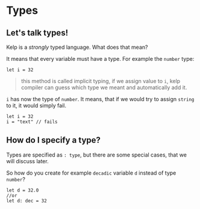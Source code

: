 # Types
## Let's talk types!
Kelp is a *strongly* typed language. What does that mean?

It means that every variable must have a type. For example the `number` type:
```kelp
let i = 32
```
>this method is called implicit typing, if we assign value to `i`, kelp compiler can guess which type we meant and automatically add it.

`i` has now the type of `number`. It means, that if we would try to assign `string` to it, it would simply fail.
```kelp
let i = 32
i = "text" // fails
```
## How do I specify a type?
Types are specified as `: type`, but there are some special cases, that we will discuss later.

So how do you create for example `decadic` variable `d` instead of type `number`?
```kelp
let d = 32.0
//or
let d: dec = 32
```